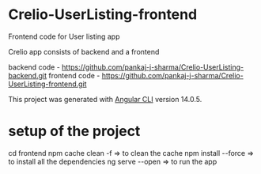 # Crelio-UserListing-frontend

Frontend code for User listing app

Crelio app consists of backend and a frontend

backend code - https://github.com/pankaj-j-sharma/Crelio-UserListing-backend.git
frontend code - https://github.com/pankaj-j-sharma/Crelio-UserListing-frontend.git

This project was generated with [Angular CLI](https://github.com/angular/angular-cli) version 14.0.5.

# setup of the project 
cd frontend
npm cache clean -f => to clean the cache
npm install --force  => to install all the dependencies 
ng serve --open => to run the app 

